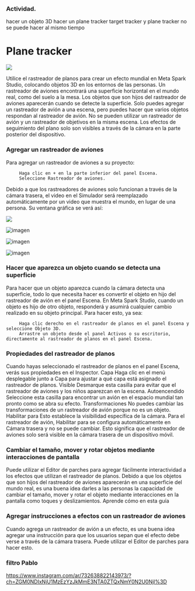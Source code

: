 
<h3>Actividad.</h3>

hacer un objeto 3D 
hacer un plane tracker
target tracker y plane tracker no se puede hacer al mismo tiempo

<h1>
  Plane tracker
</h1>

<image src="https://scontent.fmex26-1.fna.fbcdn.net/v/t39.2365-6/133356229_1275522526150659_7650537262237224681_n.jpg?_nc_cat=100&ccb=1-7&_nc_sid=e280be&_nc_ohc=VZm6Wm95JR8AX80S7v3&_nc_ht=scontent.fmex26-1.fna&oh=00_AfC_DQNwpYuZ9_WrFqHPJtppA_ybqpH5RN0D3JcUNyRm6A&oe=65C67EC0">

<p>
Utilice el rastreador de planos para crear un efecto mundial en Meta Spark Studio, colocando objetos 3D en los entornos de las personas.
Un rastreador de aviones encontrará una superficie horizontal en el mundo real, como del suelo a la mesa. Los objetos que son hijos del rastreador de aviones aparecerán cuando se detecte la superficie.
Solo puedes agregar un rastreador de avión a una escena, pero puedes hacer que varios objetos respondan al rastreador de avión. No se pueden utilizar un rastreador de avión y un rastreador de objetivos en la misma escena.
Los efectos de seguimiento del plano solo son visibles a través de la cámara en la parte posterior del dispositivo.
</p>

<h3>
  Agregar un rastreador de aviones
</h3>

<p>
  Para agregar un rastreador de aviones a su proyecto:
  
```psc
     Haga clic en + en la parte inferior del panel Escena.
     Seleccione Rastreador de aviones.
```

Debido a que los rastreadores de aviones solo funcionan a través de la cámara trasera, el video en el Simulador será reemplazado automáticamente por un video que muestra el mundo, en lugar de una persona.
Su ventana gráfica se verá así:
</p>

<img src="https://scontent.fmex26-1.fna.fbcdn.net/v/t39.2365-6/87529754_194508271622020_8020197245926244352_n.jpg?_nc_cat=105&ccb=1-7&_nc_sid=e280be&_nc_ohc=TnIrRi3QZsQAX8Iq_DM&_nc_oc=AQm-1iJVjbNjsBvP5hFLAxVNSkX8f50zyjPAIu-K8gZ6afaV8tzfpZwqAbh1gpEwCNE&_nc_ht=scontent.fmex26-1.fna&oh=00_AfDT2Hs1kICY-KLKSXDoT799tH45iihu4DU43iFYCtExGA&oe=65C683B0">

![imagen](https://github.com/PabloKooss/MetaSpar_Pilares/assets/128625936/681c5d9a-5716-457b-8b9e-08af01b05c3c)

![imagen](https://github.com/PabloKooss/MetaSpar_Pilares/assets/128625936/4e31025d-70cd-429e-8df6-b1b4de0caa5b)


![imagen](https://github.com/PabloKooss/MetaSpar_Pilares/assets/128625936/e95c2e38-09ef-4488-8a8f-3396ae212cbe)


<h3>Hacer que aparezca un objeto cuando se detecta una superficie</h3>
Para hacer que un objeto aparezca cuando la cámara detecta una superficie, todo lo que necesita hacer es convertir el objeto en hijo del rastreador de avión en el panel Escena. En Meta Spark Studio, cuando un objeto es hijo de otro objeto, responderá y asumirá cualquier cambio realizado en su objeto principal.
Para hacer esto, ya sea:

```psc
     Haga clic derecho en el rastreador de planos en el panel Escena y seleccione Objeto 3D.
     Arrastre un objeto desde el panel Activos o su escritorio, directamente al rastreador de planos en el panel Escena.
```

<h3>Propiedades del rastreador de planos</h3>

Cuando hayas seleccionado el rastreador de planos en el panel Escena, verás sus propiedades en el Inspector.
Capa
Haga clic en el menú desplegable junto a Capa para ajustar a qué capa está asignado el rastreador de planos.
Visible
Desmarque esta casilla para evitar que el rastreador de aviones y los niños aparezcan en la escena.
Autoencendido
Seleccione esta casilla para encontrar un avión en el espacio mundial tan pronto como se abra su efecto.
Transformaciones
No puedes cambiar las transformaciones de un rastreador de avión porque no es un objeto.
Habilitar para
Esto establece la visibilidad específica de la cámara. Para el rastreador de avión, Habilitar para se configura automáticamente en Cámara trasera y no se puede cambiar. Esto significa que el rastreador de aviones solo será visible en la cámara trasera de un dispositivo móvil.

<h3>
  Cambiar el tamaño, mover y rotar objetos mediante interacciones de pantalla
</h3>

Puede utilizar el Editor de parches para agregar fácilmente interactividad a los efectos que utilizan el rastreador de planos.
Debido a que los objetos que son hijos del rastreador de aviones aparecerán en una superficie del mundo real, es una buena idea darles a las personas la capacidad de cambiar el tamaño, mover y rotar el objeto mediante interacciones en la pantalla como toques y deslizamientos. Aprende cómo en esta guía


<H3>
  Agregar instrucciones a efectos con un rastreador de aviones
</H3>

Cuando agrega un rastreador de avión a un efecto, es una buena idea agregar una instrucción para que los usuarios sepan que el efecto debe verse a través de la cámara trasera. Puede utilizar el Editor de parches para hacer esto.

<h3>filtro Pablo</h3>

https://www.instagram.com/ar/732638822143973/?ch=ZGM0NDIxNjU1MzEzYzJkMmE3NTA0ZTQxNmY0N2U0NjI%3D
